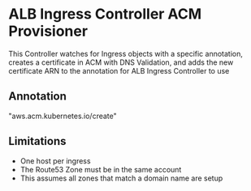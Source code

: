 # ALB Ingress Controller ACM Provisioner

This Controller watches for Ingress objects with a specific annotation, creates a certificate in ACM with DNS Validation, and adds the new certificate ARN to the annotation for ALB Ingress Controller to use

## Annotation

"aws.acm.kubernetes.io/create"

## Limitations

- One host per ingress
- The Route53 Zone must be in the same account
- This assumes all zones that match a domain name are setup

